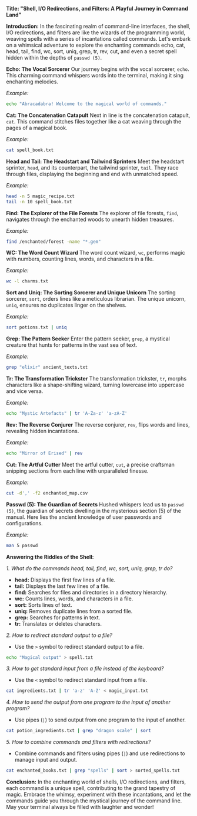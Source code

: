 **Title: "Shell, I/O Redirections, and Filters: A Playful Journey in Command Land"**

**Introduction:**
In the fascinating realm of command-line interfaces, the shell, I/O redirections, and filters are like the wizards of the programming world, weaving spells with a series of incantations called commands. Let's embark on a whimsical adventure to explore the enchanting commands echo, cat, head, tail, find, wc, sort, uniq, grep, tr, rev, cut, and even a secret spell hidden within the depths of `passwd (5)`.

**Echo: The Vocal Sorcerer**
Our journey begins with the vocal sorcerer, `echo`. This charming command whispers words into the terminal, making it sing enchanting melodies.

*Example:*
```bash
echo "Abracadabra! Welcome to the magical world of commands."
```

**Cat: The Concatenation Catapult**
Next in line is the concatenation catapult, `cat`. This command stitches files together like a cat weaving through the pages of a magical book.

*Example:*
```bash
cat spell_book.txt
```

**Head and Tail: The Headstart and Tailwind Sprinters**
Meet the headstart sprinter, `head`, and its counterpart, the tailwind sprinter, `tail`. They race through files, displaying the beginning and end with unmatched speed.

*Example:*
```bash
head -n 5 magic_recipe.txt
tail -n 10 spell_book.txt
```

**Find: The Explorer of the File Forests**
The explorer of file forests, `find`, navigates through the enchanted woods to unearth hidden treasures.

*Example:*
```bash
find /enchanted/forest -name "*.gem"
```

**WC: The Word Count Wizard**
The word count wizard, `wc`, performs magic with numbers, counting lines, words, and characters in a file.

*Example:*
```bash
wc -l charms.txt
```

**Sort and Uniq: The Sorting Sorcerer and Unique Unicorn**
The sorting sorcerer, `sort`, orders lines like a meticulous librarian. The unique unicorn, `uniq`, ensures no duplicates linger on the shelves.

*Example:*
```bash
sort potions.txt | uniq
```

**Grep: The Pattern Seeker**
Enter the pattern seeker, `grep`, a mystical creature that hunts for patterns in the vast sea of text.

*Example:*
```bash
grep "elixir" ancient_texts.txt
```

**Tr: The Transformation Trickster**
The transformation trickster, `tr`, morphs characters like a shape-shifting wizard, turning lowercase into uppercase and vice versa.

*Example:*
```bash
echo "Mystic Artefacts" | tr 'A-Za-z' 'a-zA-Z'
```

**Rev: The Reverse Conjurer**
The reverse conjurer, `rev`, flips words and lines, revealing hidden incantations.

*Example:*
```bash
echo "Mirror of Erised" | rev
```

**Cut: The Artful Cutter**
Meet the artful cutter, `cut`, a precise craftsman snipping sections from each line with unparalleled finesse.

*Example:*
```bash
cut -d',' -f2 enchanted_map.csv
```

**Passwd (5): The Guardian of Secrets**
Hushed whispers lead us to `passwd (5)`, the guardian of secrets dwelling in the mysterious section (5) of the manual. Here lies the ancient knowledge of user passwords and configurations.

*Example:*
```bash
man 5 passwd
```

**Answering the Riddles of the Shell:**

*1. What do the commands head, tail, find, wc, sort, uniq, grep, tr do?*

   - **head:** Displays the first few lines of a file.
   - **tail:** Displays the last few lines of a file.
   - **find:** Searches for files and directories in a directory hierarchy.
   - **wc:** Counts lines, words, and characters in a file.
   - **sort:** Sorts lines of text.
   - **uniq:** Removes duplicate lines from a sorted file.
   - **grep:** Searches for patterns in text.
   - **tr:** Translates or deletes characters.

*2. How to redirect standard output to a file?*

   - Use the `>` symbol to redirect standard output to a file.
   ```bash
   echo "Magical output" > spell.txt
   ```

*3. How to get standard input from a file instead of the keyboard?*

   - Use the `<` symbol to redirect standard input from a file.
   ```bash
   cat ingredients.txt | tr 'a-z' 'A-Z' < magic_input.txt
   ```

*4. How to send the output from one program to the input of another program?*

   - Use pipes (`|`) to send output from one program to the input of another.
   ```bash
   cat potion_ingredients.txt | grep "dragon scale" | sort
   ```

*5. How to combine commands and filters with redirections?*

   - Combine commands and filters using pipes (`|`) and use redirections to manage input and output.
   ```bash
   cat enchanted_books.txt | grep "spells" | sort > sorted_spells.txt
   ```

**Conclusion:**
In the enchanting world of shells, I/O redirections, and filters, each command is a unique spell, contributing to the grand tapestry of magic. Embrace the whimsy, experiment with these incantations, and let the commands guide you through the mystical journey of the command line. May your terminal always be filled with laughter and wonder!
